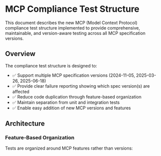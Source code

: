 # MCP Compliance Test Structure

This document describes the new MCP (Model Context Protocol) compliance test structure implemented to provide comprehensive, maintainable, and version-aware testing across all MCP specification versions.

## Overview

The compliance test structure is designed to:
- ✅ Support multiple MCP specification versions (2024-11-05, 2025-03-26, 2025-06-18)
- ✅ Provide clear failure reporting showing which spec version(s) are affected
- ✅ Reduce code duplication through feature-based organization
- ✅ Maintain separation from unit and integration tests
- ✅ Enable easy addition of new MCP versions and features

## Architecture

### Feature-Based Organization

Tests are organized around MCP features rather than versions:

